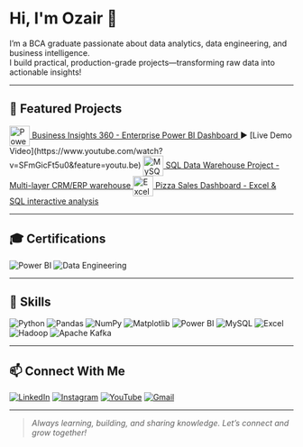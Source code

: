 # Hi, I'm Ozair 👋

I’m a BCA graduate passionate about data analytics, data engineering, and business intelligence.  
I build practical, production-grade projects—transforming raw data into actionable insights!

---

## 📂 Featured Projects

<a href="https://github.com/ozaairrr/Business-Insights-360" target="_blank" rel="noopener noreferrer">
  <img src="https://img.icons8.com/color/48/000000/power-bi.png" alt="Power BI" width="36" style="vertical-align:middle"/>  
  Business Insights 360 - Enterprise Power BI Dashboard  
</a>  
▶️ [Live Demo Video](https://www.youtube.com/watch?v=SFmGicFt5u0&feature=youtu.be)

<a href="https://github.com/ozaairrr/sql-datawarehouse-project" target="_blank" rel="noopener noreferrer">
  <img src="https://img.icons8.com/color/48/000000/mysql-logo.png" alt="MySQL" width="36" style="vertical-align:middle"/>  
  SQL Data Warehouse Project - Multi-layer CRM/ERP warehouse  
</a>

<a href="https://github.com/ozaairrr/pizza-sales-dashboard-excel-sql" target="_blank" rel="noopener noreferrer">
  <img src="https://img.icons8.com/color/48/000000/excel.png" alt="Excel" width="36" style="vertical-align:middle"/>  
  Pizza Sales Dashboard - Excel & SQL interactive analysis  
</a>

---

## 🎓 Certifications

![Power BI](https://img.shields.io/badge/Power%20BI-Certified-yellow?logo=powerbi&logoColor=black&style=for-the-badge)
![Data Engineering](https://img.shields.io/badge/Data%20Engineering-Certified-blue?logo=apache-spark&logoColor=white&style=for-the-badge)

---

## 🚀 Skills

![Python](https://img.shields.io/badge/Python-3670A0?logo=python&logoColor=white&style=for-the-badge)
![Pandas](https://img.shields.io/badge/Pandas-150458?logo=pandas&logoColor=white&style=for-the-badge)
![NumPy](https://img.shields.io/badge/NumPy-013243?logo=numpy&logoColor=white&style=for-the-badge)
![Matplotlib](https://img.shields.io/badge/Matplotlib-ffffff?logo=Matplotlib&logoColor=black&style=for-the-badge)
![Power BI](https://img.shields.io/badge/Power%20BI-F9DD16?logo=powerbi&logoColor=black&style=for-the-badge)
![MySQL](https://img.shields.io/badge/MySQL-005C84?logo=mysql&logoColor=white&style=for-the-badge)
![Excel](https://img.shields.io/badge/Excel-217346?logo=microsoft-excel&logoColor=white&style=for-the-badge)
![Hadoop](https://img.shields.io/badge/Hadoop-66CCFF?logo=apache-hadoop&logoColor=black&style=for-the-badge)
![Apache Kafka](https://img.shields.io/badge/Apache%20Kafka-231F20?logo=apachekafka&logoColor=white&style=for-the-badge)

---

## 📫 Connect With Me

[![LinkedIn](https://img.shields.io/badge/LinkedIn-0077B5?logo=linkedin&logoColor=white&style=for-the-badge)](https://www.linkedin.com/in/shaikh-mohammad-ozair-connect/)
[![Instagram](https://img.shields.io/badge/Instagram-E4405F?logo=instagram&logoColor=white&style=for-the-badge)](https://instagram.com/ozaairrr)
[![YouTube](https://img.shields.io/badge/YouTube-FF0000?logo=youtube&logoColor=white&style=for-the-badge)](https://www.youtube.com/@ozaairrr)
[![Gmail](https://img.shields.io/badge/Gmail-D14836?logo=gmail&logoColor=white&style=for-the-badge)](mailto:mohammadozairshaikh@gmail.com)

---

> *Always learning, building, and sharing knowledge. Let’s connect and grow together!*
